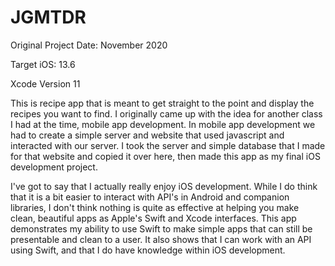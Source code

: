 # JGMTDR

Original Project Date: November 2020

Target iOS: 13.6

Xcode Version 11

This is recipe app that is meant to get straight to the point and display the recipes you want to find. I originally came up with the idea for another class I had at the time, mobile app development. In mobile app development we had to create a simple server and website that used javascript and interacted with our server. I took the server and simple database that I made for that website and copied it over here, then made this app as my final iOS development project.

I've got to say that I actually really enjoy iOS development. While I do think that it is a bit easier to interact with API's in Android and companion libraries, I don't think nothing is quite as effective at helping you make clean, beautiful apps as Apple's Swift and Xcode interfaces. This app demonstrates my ability to use Swift to make simple apps that can still be presentable and clean to a user. It also shows that I can work with an API using Swift, and that I do have knowledge within iOS development.
